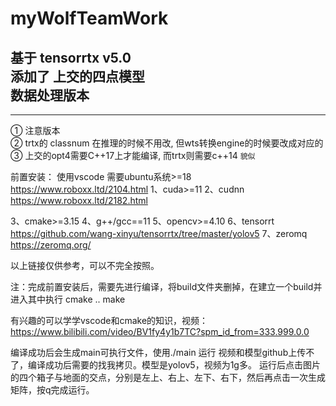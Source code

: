 
# myWolfTeamWork
基于    tensorrtx v5.0  
添加了  上交的四点模型  
数据处理版本  
---
---
① 注意版本  
② trtx的 classnum 在推理的时候不用改, 但wts转换engine的时候要改成对应的  
③ 上交的opt4需要C++17上才能编译, 而trtx则需要c++14  `貌似`

前置安装：
    使用vscode
    需要ubuntu系统>=18  https://www.roboxx.ltd/2104.html
1、cuda>=11
2、cudnn  https://www.roboxx.ltd/2182.html

3、cmake>=3.15
4、g++/gcc==11
5、opencv>=4.10
6、tensorrt https://github.com/wang-xinyu/tensorrtx/tree/master/yolov5
7、zeromq https://zeromq.org/

以上链接仅供参考，可以不完全按照。

注：完成前置安装后，需要先进行编译，将build文件夹删掉，在建立一个build并进入其中执行
cmake ..
make

有兴趣的可以学学vscode和cmake的知识，视频：https://www.bilibili.com/video/BV1fy4y1b7TC?spm_id_from=333.999.0.0

编译成功后会生成main可执行文件，使用./main 运行
视频和模型github上传不了，编译成功后需要的找我拷贝。模型是yolov5，视频为1g多。
运行后点击图片的四个箱子与地面的交点，分别是左上、右上、左下、右下，然后再点击一次生成矩阵，按q完成运行。